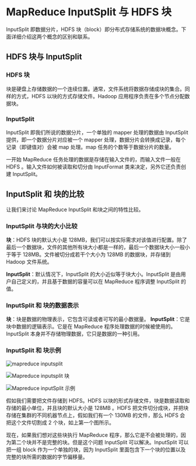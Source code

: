 # MapReduce InputSplit 与 HDFS 块

InputSplit 即数据分片，HDFS 块（block）即分布式存储系统的数据块概念。下面详细介绍这两个概念的区别和联系。

## HDFS 块与 InputSplit

### HDFS 块

块是硬盘上存储数据的一个连续位置。通常，文件系统将数据存储成块的集合。同样的方式，HDFS 以块的方式存储文件。Hadoop 应用程序负责在多个节点分配数据块。

### InputSplit

InputSplit 即我们所说的数据分片，一个单独的 mapper 处理的数据由 InputSplit 提供，即一个数据分片对应被一个 mapper 处理，数据分片会转换成记录，每个记录（即键值对）会被 map 处理。map 任务的个数等于数据分片的数量。

一开始 MapReduce 任务处理的数据是存储在输入文件的，而输入文件一般在 HDFS 。输入文件如何被读取和切分由 InputFormat 类来决定，另外它还负责创建 InputSplit。

## InputSplit 和 块的比较

让我们来讨论 MapReduce InputSplit 和块之间的特性比较。

### InputSplit 与块的大小比较

**块**：HDFS 块的默认大小是 128MB，我们可以按实际需求对该值进行配置。除了最后一个数据块，文件的其他所有块大小都是一样的，最后一个数据块大小一般小于等于 128MB。文件被切分成若干个大小为 128MB 的数据块，并存储到 Hadoop 文件系统。

**InputSplit**：默认情况下，InputSplit 的大小近似等于块大小。InputSplit 是由用户自己定义的，并且基于数据的容量可以在 MapReduce 程序调整 InputSplit 的值。

### InputSplit 和 块的数据表示

**块**：块是数据的物理表示，它包含可读或者可写的最小数据量。
**InputSplit**：它是块中数据的逻辑表示。它是在 MapReduce 程序处理数据的时候被使用的。InputSplit 本身并不存储物理数据，它只是数据的一种引用。

### InputSplit 和 块示例

![mapreduce inputsplit ](https://kingcall.oss-cn-hangzhou.aliyuncs.com/blog/img/file_1570247580000_20191005115302653185.png)

![Mapreduce inputsplit 块](https://kingcall.oss-cn-hangzhou.aliyuncs.com/blog/img/file_1570247625000_20191005115347185770.png)

![Mapreduce inputSplit 示例](https://kingcall.oss-cn-hangzhou.aliyuncs.com/blog/img/file_1570247664000_20191005115426215196.png)

假如我们需要把文件存储到 HDFS。HDFS 以块的形式存储文件，块是数据读取和存储的最小单位，并且块的默认大小是 128MB 。HDFS 把文件切分成块，并把块存储在集群的不同机器节点上，假如我们有一个 130MB 的文件，那么 HDFS 会把这个文件切割成 2 个块，如上第一个图所示。

现在，如果我们想对这些块执行 MapReduce 程序，那么它是不会被处理的，因为第二个块并不是完整的块。但是这个问题 InputSplit 可以解决。InputSplit 可以把一组 block 作为一个单独的块，因为 InputSplit 里面包含下一个块的位置以及完整的块所需的数据的字节偏移量。